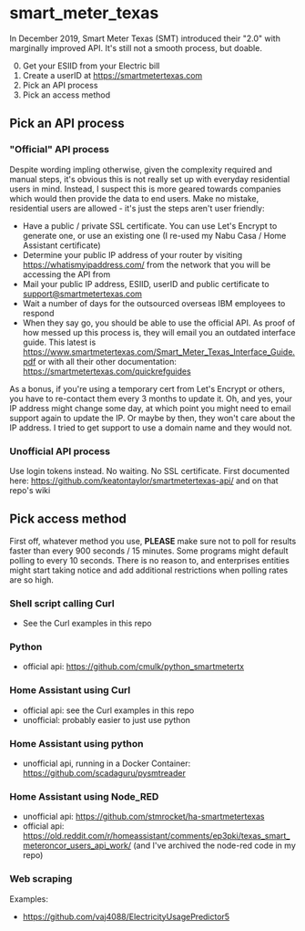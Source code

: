 # smart_meter_texas
In December 2019, Smart Meter Texas (SMT) introduced their "2.0" with marginally improved API.  It's still not a smooth process, but doable.

0. Get your ESIID from your Electric bill
1. Create a userID at https://smartmetertexas.com
2. Pick an API process
3. Pick an access method

## Pick an API process

### "Official" API process

Despite wording impling otherwise, given the complexity required and manual steps, it's obvious this is not really set up with everyday residential users in mind.  Instead, I suspect this is more geared towards companies which would then provide the data to end users. Make no mistake, residential users are allowed - it's just the steps aren't user friendly:

* Have a public / private SSL certificate.  You can use Let's Encrypt to generate one, or use an existing one (I re-used my Nabu Casa / Home Assistant certificate)
* Determine your public IP address of your router by visiting https://whatismyipaddress.com/ from the network that you will be accessing the API from
* Mail your public IP address, ESIID, userID and public certificate to support@smartmetertexas.com
* Wait a number of days for the outsourced overseas IBM employees to respond
* When they say go, you should be able to use the official API. As proof of how messed up this process is, they will email you an outdated interface guide.  This latest is https://www.smartmetertexas.com/Smart_Meter_Texas_Interface_Guide.pdf or with all their other documentation: https://smartmetertexas.com/quickrefguides

As a bonus, if you're using a temporary cert from Let's Encrypt or others, you have to re-contact them every 3 months to update it. Oh, and yes, your IP address might change some day, at which point you might need to email support again to update the IP.  Or maybe by then, they won't care about the IP address.  I tried to get support to use a domain name and they would not.  

### Unofficial API process

Use login tokens instead.  No waiting.  No SSL certificate. 
First documented here: https://github.com/keatontaylor/smartmetertexas-api/ and on that repo's wiki


## Pick access method

First off, whatever method you use, **PLEASE** make sure not to poll for results faster than every 900 seconds / 15 minutes.  Some programs might default polling to every 10 seconds. There is no reason to, and enterprises entities might start taking notice and add additional restrictions when polling rates are so high.

### Shell script calling Curl
* See the Curl examples in this repo

### Python
* official api: https://github.com/cmulk/python_smartmetertx

### Home Assistant using Curl
* official api: see the Curl examples in this repo
* unofficial: probably easier to just use python

### Home Assistant using python
* unofficial api, running in a Docker Container: https://github.com/scadaguru/pysmtreader

### Home Assistant using Node_RED
* unofficial api: https://github.com/stmrocket/ha-smartmetertexas
* official api: https://old.reddit.com/r/homeassistant/comments/ep3pki/texas_smart_meteroncor_users_api_work/ (and I've archived the node-red code in my repo)

### Web scraping
Examples:
* https://github.com/vaj4088/ElectricityUsagePredictor5
